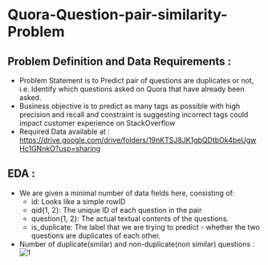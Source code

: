 # Quora-Question-pair-similarity-Problem
## Problem Definition and Data Requirements :
- Problem Statement is to Predict pair of questions are duplicates or not, i.e. Identify which questions asked on Quora that have already been asked.
- Business objective is to predict as many tags as possible with high precision and recall and constraint is suggesting incorrect tags could impact customer experience on StackOverflow
- Required Data available at : https://drive.google.com/drive/folders/19nKTSJ8JK1gbQDtbOk4beUgwHc1GNnkO?usp=sharing

## EDA :
- We are given a minimal number of data fields here, consisting of:
  - id:  Looks like a simple rowID
  - qid{1, 2}:  The unique ID of each question in the pair
  - question{1, 2}:  The actual textual contents of the questions.
  - is_duplicate:  The label that we are trying to predict - whether the two questions are duplicates of each other.
- Number of duplicate(smilar) and non-duplicate(non similar) questions :
![1](https://user-images.githubusercontent.com/54996809/154850643-d8a201fa-9cfe-40d6-a86c-bfd30673d846.png)
